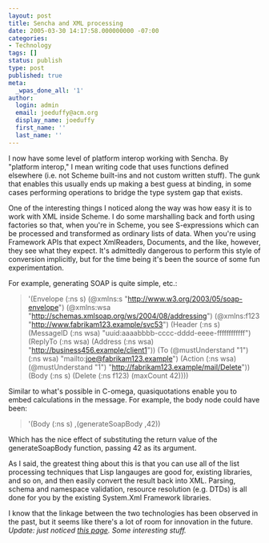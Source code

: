 ```yaml
---
layout: post
title: Sencha and XML processing
date: 2005-03-30 14:17:58.000000000 -07:00
categories:
- Technology
tags: []
status: publish
type: post
published: true
meta:
  _wpas_done_all: '1'
author:
  login: admin
  email: joeduffy@acm.org
  display_name: joeduffy
  first_name: ''
  last_name: ''
---
```

I now have some level of platform interop working with Sencha. By "platform
interop," I mean writing code that uses functions defined elsewhere (i.e. not
Scheme built-ins and not custom written stuff). The gunk that enables this
usually ends up making a best guess at binding, in some cases performing
operations to bridge the type system gap that exists.

One of the interesting things I noticed along the way was how easy it is to
work with XML inside Scheme. I do some marshalling back and forth using
factories so that, when you're in Scheme, you see S-expressions which can be
processed and transformed as ordinary lists of data. When you're using
Framework APIs that expect XmlReaders, Documents, and the like, however, they
see what they expect. It's admittedly dangerous to perform this style of
conversion implicitly, but for the time being it's been the source of some fun
experimentation.

For example, generating SOAP is quite simple, etc.:

> '(Envelope (:ns s) (@xmlns:s "http://www.w3.org/2003/05/soap-envelope")
> (@xmlns:wsa "http://schemas.xmlsoap.org/ws/2004/08/addressing") (@xmlns:f123
> "http://www.fabrikam123.example/svc53") (Header (:ns s) (MessageID (:ns wsa)
> "uuid:aaaabbbb-cccc-dddd-eeee-ffffffffffff") (ReplyTo (:ns wsa) (Address (:ns
> wsa) "http://business456.example/client1")) (To (@mustUnderstand "1") (:ns
> wsa) "mailto:joe@fabrikam123.example") (Action (:ns wsa) (@mustUnderstand
> "1") "http://fabrikam123.example/mail/Delete")) (Body (:ns s) (Delete (:ns
> f123) (maxCount 42))))

Similar to what's possible in C-omega, quasiquotations enable you to embed
calculations in the message. For example, the body node could have been:

> '(Body (:ns s) ,(generateSoapBody ,42))

Which has the nice effect of substituting the return value of the
generateSoapBody function, passing 42 as its argument.

As I said, the greatest thing about this is that you can use all of the list
processing techniques that Lisp langauges are good for, existing libraries, and
so on, and then easily convert the result back into XML. Parsing, schema and
namespace validation, resource resolution (e.g. DTDs) is all done for you by
the existing System.Xml Framework libraries.

I know that the linkage between the two technologies has been observed in the
past, but it seems like there's a lot of room for innovation in the future.
_Update: just noticed [this page](http://okmij.org/ftp/Scheme/xml.html). Some
interesting stuff._

